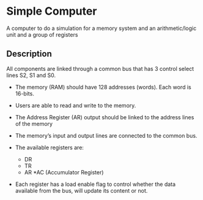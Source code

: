 # Simple Computer 
A computer to do a simulation for a
memory system and an arithmetic/logic unit and a group of registers


## Description

All components are linked 
through a common bus that has 3 control select lines S2, S1 and S0.

* The memory (RAM) should have 128 addresses (words). Each word is 16-bits.
* Users are able to read and write to the memory.
* The Address Register (AR) output should be linked to the address lines of the memory 
* The memory’s input and output lines are connected to the common bus.
* The available registers are:
     * DR
     * TR
     * AR
     *AC (Accumulator Register)
     
* Each register has a load enable flag to control whether the data available from the bus, will update its content or not.
